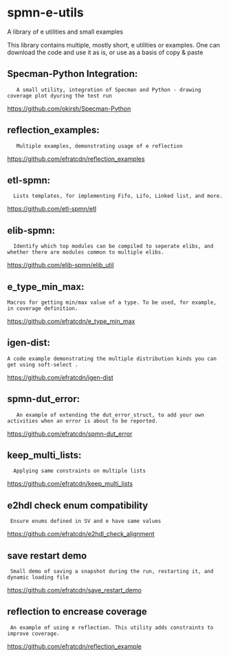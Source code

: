 # spmn-e-utils
A library of e utilities and small examples

This library contains multiple, mostly short, e utilities or examples. One can download the code and use it as is, or use as a basis of copy & paste


  Specman-Python Integration:
  -------------------
  
       A small utility, integration of Specman and Python - drawing coverage plot dyuring the test run
       
  https://github.com/okirsh/Specman-Python

  reflection_examples:
  -------------------
  
       Multiple examples, demonstrating usage of e reflection
       
  https://github.com/efratcdn/reflection_examples
       

  etl-spmn: 
  --------
  
      Lists templates, for implementing Fifo, Lifo, Linked list, and more.
  https://github.com/etl-spmn/etl 
    
      
 
 elib-spmn:
 ----------
      Identify which top modules can be compiled to seperate elibs, and whether there are modules common to multiple elibs.
https://github.com/elib-spmn/elib_util
     

e_type_min_max:
---------------
	Macros for getting min/max value of a type. To be used, for example, in coverage definition.
https://github.com/efratcdn/e_type_min_max
      

igen-dist:
----------
	A code example demonstrating the multiple distribution kinds you can get using soft-select .
https://github.com/efratcdn/igen-dist


spmn-dut_error:
--------------
       An example of extending the dut_error_struct, to add your own activities when an error is about to be reported.
       
https://github.com/efratcdn/spmn-dut_error


keep_multi_lists:
----------------
      Applying same constraints on multiple lists

https://github.com/efratcdn/keep_multi_lists


e2hdl check enum compatibility 
------------------------------
     Ensure enums defined in SV and e have same values
     
https://github.com/efratcdn/e2hdl_check_alignment


save restart demo
-----------------
     Small demo of saving a snapshot during the run, restarting it, and dynamic loading file
     
https://github.com/efratcdn/save_restart_demo


reflection to encrease coverage
-------------------------------
     An example of using e reflection. This utility adds constraints to improve coverage.

https://github.com/efratcdn/reflection_example
